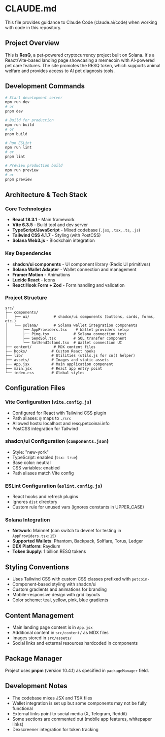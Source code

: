 # CLAUDE.md

This file provides guidance to Claude Code (claude.ai/code) when working with code in this repository.

## Project Overview

This is **ResQ**, a pet-powered cryptocurrency project built on Solana. It's a React/Vite-based landing page showcasing a memecoin with AI-powered pet care features. The site promotes the RESQ token, which supports animal welfare and provides access to AI pet diagnosis tools.

## Development Commands

```bash
# Start development server
npm run dev
# or
pnpm dev

# Build for production
npm run build
# or  
pnpm build

# Run ESLint
npm run lint
# or
pnpm lint

# Preview production build
npm run preview
# or
pnpm preview
```

## Architecture & Tech Stack

### Core Technologies
- **React 18.3.1** - Main framework
- **Vite 6.3.5** - Build tool and dev server
- **TypeScript/JavaScript** - Mixed codebase (`.jsx`, `.tsx`, `.ts`, `.js`)
- **Tailwind CSS 4.1.7** - Styling (with PostCSS)
- **Solana Web3.js** - Blockchain integration

### Key Dependencies
- **shadcn/ui components** - UI component library (Radix UI primitives)
- **Solana Wallet Adapter** - Wallet connection and management
- **Framer Motion** - Animations
- **Lucide React** - Icons
- **React Hook Form + Zod** - Form handling and validation

### Project Structure
```
src/
├── components/
│   ├── ui/           # shadcn/ui components (buttons, cards, forms, etc.)
│   └── solana/       # Solana wallet integration components
│       ├── AppProviders.tsx    # Wallet providers setup
│       ├── Ping.tsx           # Solana connection test
│       ├── SendSol.tsx        # SOL transfer component  
│       └── SolSendIsland.tsx  # Wallet connection UI
├── content/          # MDX content files
├── hooks/           # Custom React hooks
├── lib/             # Utilities (utils.js for cn() helper)
├── assets/          # Images and static assets
├── App.jsx          # Main application component
├── main.jsx         # React app entry point
└── index.css        # Global styles
```

## Configuration Files

### Vite Configuration (`vite.config.js`)
- Configured for React with Tailwind CSS plugin
- Path aliases: `@` maps to `./src`
- Allowed hosts: localhost and resq.petcoinai.info
- PostCSS integration for Tailwind

### shadcn/ui Configuration (`components.json`)
- Style: "new-york"
- TypeScript: enabled (`tsx: true`)
- Base color: neutral
- CSS variables: enabled
- Path aliases match Vite config

### ESLint Configuration (`eslint.config.js`)
- React hooks and refresh plugins
- Ignores `dist` directory
- Custom rule for unused vars (ignores constants in UPPER_CASE)

### Solana Integration
- **Network**: Mainnet (can switch to devnet for testing in `AppProviders.tsx:15`)
- **Supported Wallets**: Phantom, Backpack, Solflare, Torus, Ledger
- **DEX Platform**: Raydium
- **Token Supply**: 1 billion RESQ tokens

## Styling Conventions

- Uses Tailwind CSS with custom CSS classes prefixed with `petcoin-`
- Component-based styling with shadcn/ui
- Custom gradients and animations for branding
- Mobile-responsive design with grid layouts
- Color scheme: teal, yellow, pink, blue gradients

## Content Management

- Main landing page content is in `App.jsx`
- Additional content in `src/content/` as MDX files
- Images stored in `src/assets/`
- Social links and external resources hardcoded in components

## Package Manager

Project uses **pnpm** (version 10.4.1) as specified in `packageManager` field.

## Development Notes

- The codebase mixes JSX and TSX files
- Wallet integration is set up but some components may not be fully functional
- External links point to social media (X, Telegram, Reddit)
- Some sections are commented out (mobile app features, whitepaper links)
- Dexscreener integration for token tracking